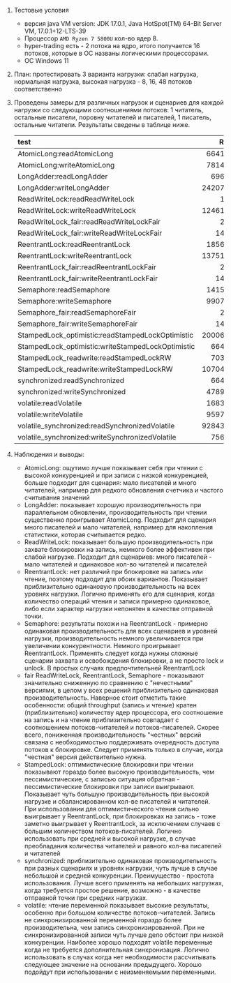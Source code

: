 1. Тестовые условия
    * версия java VM version: JDK 17.0.1, Java HotSpot(TM) 64-Bit Server VM, 17.0.1+12-LTS-39
    * Процессор `AMD Ryzen 7 5800U` кол-во ядер 8.
    * hyper-trading есть - 2 потока на ядро, итого получается 16 потоков, которые в ОС названы логическими процессорами.
    * ОС Windows 11
2. План: протестировать 3 варианта нагрузки: слабая нагрузка, нормальная нагрузка, высокая нагрузка - 8, 16, 48 потоков
   соответственно
3. Проведены замеры для различных нагрузок и сценариев для каждой нагрузки со следующими соотношениями потоков:
   1 читатель, остальные писатели, поровну читателей и писателей, 1 писатель, остальные читатели. Результаты сведены в
   таблице ниже.

   | test                                              |      R1-W7 |       R4-W4 |       R7-W1 |     R1-W15 |        R8-W8 |      R15-W1 |      R1-W47 |     R24-W24 |       R47-W1 |
      |:--------------------------------------------------|-----------:|------------:|------------:|-----------:|-------------:|------------:|------------:|------------:|-------------:|
   | AtomicLong:readAtomicLong                         |  66413,411 |  718294,684 | 3489326,959 |  16661,563 |   264727,851 | 4269691,831 |    5604,638 |  282044,655 |  9263927,832 |
   | AtomicLong:writeAtomicLong                        |  78141,304 |   48002,042 |   12243,261 |  80484,806 |    46029,996 |    6520,712 |   83060,282 |   43533,944 |     2181,803 |
   | LongAdder:readLongAdder                           |   6969,464 |   48002,042 | 2889432,129 |   2434,448 |    17931,992 | 4050669,875 |     531,279 |   19405,621 |  6027187,143 |
   | LongAdder:writeLongAdder                          | 242078,622 |   54008,323 |    6311,306 | 716446,113 |    68939,731 |    5238,560 | 1989488,156 |   83278,716 |     1200,320 |
   | ReadWriteLock:readReadWriteLock                   |     18,349 |    9158,181 |    9851,636 |      8,822 |     5074,265 |    6025,896 |       2,826 |    5893,845 |     4777,738 |
   | ReadWriteLock:writeReadWriteLock                  | 124610,886 |   60540,997 |   16270,523 | 107914,639 |    55018,284 |    3579,639 |  129762,584 |   52446,342 |       10,359 |
   | ReadWriteLock_fair:readReadWriteLockFair          |     20,716 |      79,956 |     139,415 |      9,966 |       78,787 |     147,258 |       3,284 |      78,607 |      151,612 |
   | ReadWriteLock_fair:writeReadWriteLockFair         |    145,019 |      79,957 |      19,916 |    149,492 |       78,787 |       9,817 |     154,365 |      78,607 |        3,226 |
   | ReentrantLock:readReentrantLock                   |  18567,834 |   71538,315 |  118565,330 |   8458,469 |    73629,341 |  135497,663 |    3265,004 |   69419,247 |   131043,942 |
   | ReentrantLock:writeReentrantLock                  | 137512,163 |   69712,574 |   17081,668 | 130674,585 |    68693,275 |    8725,522 |  142446,590 |   70787,033 |     2918,469 |
   | ReentrantLock_fair:readReentrantLockFair          |     20,564 |      79,941 |     140,342 |      9,927 |       78,820 |     149,567 |       3,284 |      78,500 |      153,363 |
   | ReentrantLock_fair:writeReentrantLockFair         |    143,947 |      79,941 |      20,049 |    148,899 |       78,820 |       9,971 |     154,344 |      78,500 |        3,263 |
   | Semaphore:readSemaphore                           |  14154,265 |   53697,678 |   97150,722 |   6940,826 |    56111,706 |  105982,074 |    2354,998 |   58397,056 |   111325,785 |
   | Semaphore:writeSemaphore                          |  99076,075 |   53885,168 |   13852,931 | 104656,078 |    55825,578 |    7072,619 |  113941,069 |   58359,778 |     2432,811 |
   | Semaphore_fair:readSemaphoreFair                  |     20,273 |      80,576 |     140,432 |     10,002 |       79,947 |     149,997 |       3,286 |      78,573 |      154,236 |
   | Semaphore_fair:writeSemaphoreFair                 |    141,909 |      80,576 |      20,062 |    150,023 |       79,947 |      10,000 |     154,452 |      78,573 |        3,282 |
   | StampedLock_optimistic:readStampedLockOptimistic  | 200069,016 |  741129,487 |  353784,832 | 228192,669 |  1350207,766 |  461190,154 |  271334,815 | 1607651,735 |  1688471,860 |
   | StampedLock_optimistic:writeStampedLockOptimistic |   6642,959 |    2636,336 |    2574,033 |   6277,288 |     1710,420 |    2168,457 |    4980,298 |    1029,969 |      485,106 |
   | StampedLock_readwrite:readStampedLockRW           |   7038,995 |   26990,440 |   43271,273 |   4830,714 |    24491,789 |   33481,297 |    1626,644 |   28094,899 |    15649,120 |
   | StampedLock_readwrite:writeStampedLockRW          | 107040,201 |   75974,829 |   24726,091 | 126053,913 |    79116,760 |   16516,381 |  129814,918 |   88828,275 |    10929,755 |
   | synchronized:readSynchronized                     |   6644,838 |   22782,567 |   35810,920 |   2600,151 |    21911,546 |   40657,987 |     901,370 |   21601,283 |    39513,632 |
   | synchronized:writeSynchronized                    |  47894,045 |   17421,971 |    3515,774 |  31441,388 |    22600,536 |    1864,238 |   33634,451 |   21074,298 |      616,210 |
   | volatile:readVolatile                             |  16832,816 |  388813,492 | 3382774,725 |  30569,710 |   383084,984 | 5118718,154 |    9777,805 |  445916,473 | 10029175,525 |
   | volatile:writeVolatile                            |  95977,155 |   51223,950 |   13392,624 |  86700,186 |    47375,465 |    7470,476 |   90413,326 |   38338,103 |     2074,157 |
   | volatile_synchronized:readSynchronizedVolatile    | 928438,067 | 3356191,921 | 4992011,862 | 932232,433 |  4426210,875 | 5353320,588 |  925832,133 | 8026935,898 | 10060409,828 |
   | volatile_synchronized:writeSynchronizedVolatile   |   7566,141 |    4542,246 |    2428,586 |   7545,310 |     3990,513 |    1558,835 |    7556,478 |    3321,346 |      892,582 |

4. Наблюдения и выводы:
    * AtomicLong: ощутимо лучше показывает себя при чтении с высокой конкуренцией и при записи с низкой конкуренцией,
      больше подходит для сценария: мало писателей и много читателей, например для редкого обновления счетчика и частого
      считывания значений
    * LongAdder: показывает хорошую производительность при параллельном обновлении, производительность при чтении
      существенно проигрывает AtomicLong. Подходит для сценария много писателей и мало читателей, например для
      накопления статистики, которая считывается редко.
    * ReadWriteLock: показывает большую производительность при захвате блокировки на запись, немного более эффективен
      при слабой нагрузке. Подходит для сценариев: много писателей - мало читателей и одинаковое кол-во читателей и
      писателей
    * ReentrantLock: нет различий при блокировке на запись или чтение, поэтому подходит для обоих вариантов. Показывает
      приблизительно одинаковую производительность на всех уровнях нагрузки. Логично применять его для сценария,
      когда количество операций чтения и записи примерно одинаковое, либо если характер нагрузки непонятен в качестве
      отправной точки.
    * Semaphore: результаты похожи на ReentrantLock - примерно одинаковая производительность для всех сценариев и
      уровней нагрузки, производительность немного увеличивается при увеличении конкурентности. Немного проигрывает
      ReentrantLock. Применять следует когда нужны сложные сценарии захвата и освобождения блокировки, а не просто
      lock и unlock. В простых случаях предпочтительней ReentrantLock
    * fair ReadWriteLock, ReentrantLock, Semaphore - показывают значительно сниженную по сравнению с "нечестными"
      версиями, в целом у всех решений приблизительно одинаковая производительность. Наверное стоит отметить такие
      особенности: общий throughput (запись и чтение) кратен (приблизительно) количеству ядер процессора, его
      соотношение на запись и на чтение приблизительно совпадает с соотношением потоков-читателей и потоков-писателей.
      Скорее всего, пониженная производительность "честных" версий связана с необходимостью поддерживать очередность
      доступа потоков к блокировке. Следует применять только в случае, когда "честная" версия действительно нужна.
    * StampedLock: оптимистические блокировки при чтении показывают гораздо более высокую производительность, чем
      пессимистические, с записью ситуация обратная - пессимистические блокировки при записи выигрывают. Показывает
      чуть большую производительность при высокой нагрузке и сбалансированном кол-ве писателей и читателей. При
      использовании для оптимистического чтения сильно выигрывает у ReentrantLock, при блокировках на запись - тоже
      заметно выигрывает у ReentrantLock, за исключением случаев с большим количеством потоков-писателей. Логично
      использовать при средней и высокой нагрузке, в случае преобладания количества читателей и равного кол-ва
      писателей и читателей
    * synchronized: приблизительно одинаковая производительность при разных сценариях и уровнях нагрузки, чуть лучше в
      случае небольшой и средней конкуренции. Преимущество - простота использования. Лучше всего применять на небольших
      нагрузках, когда требуется простое решение, возможно - в качестве отправной точки при средних нагрузках.
    * volatile: чтение переменной показывает высокие результаты, особенно при большом количестве потоков-читателей.
      Запись не синхронизированной переменной гораздо более производительна, чем запись синхронизированной. При не
      синхронизированной записи чуть лучше дело обстоит при низкой конкуренции. Наиболее хорошо подходят volatile
      переменные когда не требуется дополнительная синхронизация. Логично использовать в случах когда нет необходимости
      рассчитывать следующее значение на основании предыдущего. Хорошо подойдут при использовании с неизменяемыми
      переменными.
